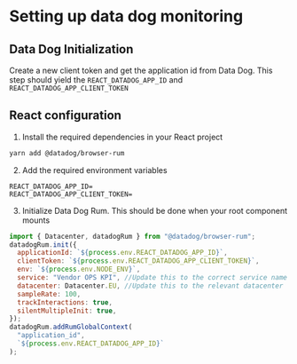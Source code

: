 # Setting up data dog monitoring

## Data Dog Initialization
Create a new client token and get the application id from Data Dog. This step should yield the `REACT_DATADOG_APP_ID` and `REACT_DATADOG_APP_CLIENT_TOKEN`

## React configuration

1. Install the required dependencies in your React project

```sh
yarn add @datadog/browser-rum
```

2. Add the required environment variables

```
REACT_DATADOG_APP_ID=
REACT_DATADOG_APP_CLIENT_TOKEN=
```

3. Initialize Data Dog Rum. This should be done when your root component mounts

```javascript
import { Datacenter, datadogRum } from "@datadog/browser-rum";
datadogRum.init({
  applicationId: `${process.env.REACT_DATADOG_APP_ID}`,
  clientToken: `${process.env.REACT_DATADOG_APP_CLIENT_TOKEN}`,
  env: `${process.env.NODE_ENV}`,
  service: "Vendor OPS KPI", //Update this to the correct service name
  datacenter: Datacenter.EU, //Update this to the relevant datacenter
  sampleRate: 100,
  trackInteractions: true,
  silentMultipleInit: true,
});
datadogRum.addRumGlobalContext(
  "application_id",
  `${process.env.REACT_DATADOG_APP_ID}`
);
```
